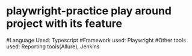 # playwright-practice play around project with its feature

#Language Used: Typescript
#Framework used: Playwright
#Other tools used: Reporting tools(Allure), Jenkins
